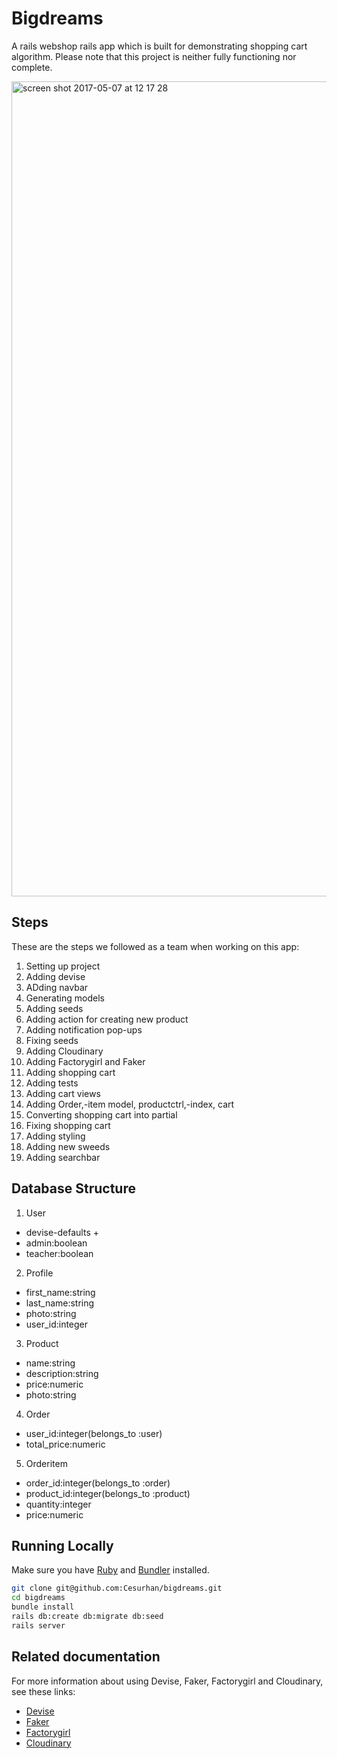# Bigdreams

A rails webshop rails app which is built for demonstrating shopping cart algorithm.
Please note that this project is neither fully functioning nor complete.

<img width="1304" alt="screen shot 2017-05-07 at 12 17 28" src="https://cloud.githubusercontent.com/assets/15831300/25779834/c1fa3e9c-331f-11e7-8cab-870a2ddac2ec.png">

## Steps

These are the steps we followed as a team when working on this app:

1. Setting up project
2. Adding devise
3. ADding navbar
4. Generating models
5. Adding seeds
6. Adding action for creating new product
7. Adding notification pop-ups
8. Fixing seeds
9. Adding Cloudinary
10. Adding Factorygirl and Faker
11. Adding shopping cart
12. Adding tests
13. Adding cart views
14. Adding Order,-item model, productctrl,-index, cart
15. Converting shopping cart into partial
16. Fixing shopping cart
17. Adding styling
18. Adding new sweeds
19. Adding searchbar

## Database Structure

1. User
  
  * devise-defaults +
  * admin:boolean
  * teacher:boolean
  
2. Profile

  * first_name:string
  * last_name:string
  * photo:string
  * user_id:integer
  
3. Product

  * name:string
  * description:string
  * price:numeric
  * photo:string
  
4. Order
  
  * user_id:integer(belongs_to :user)
  * total_price:numeric
  
5. Orderitem

  * order_id:integer(belongs_to :order)
  * product_id:integer(belongs_to :product)
  * quantity:integer
  * price:numeric

## Running Locally

Make sure you have [Ruby](https://www.ruby-lang.org/en/) and [Bundler](http://bundler.io/) installed.

```bash
git clone git@github.com:Cesurhan/bigdreams.git
cd bigdreams
bundle install
rails db:create db:migrate db:seed
rails server
```

## Related documentation

For more information about using Devise, Faker, Factorygirl and Cloudinary, see these links:

* [Devise](https://github.com/plataformatec/devise)
* [Faker](https://github.com/fzaninotto/Faker)
* [Factorygirl](https://github.com/thoughtbot/factory_girl)
* [Cloudinary](http://cloudinary.com/documentation/rails_integration#getting_started_guide)
